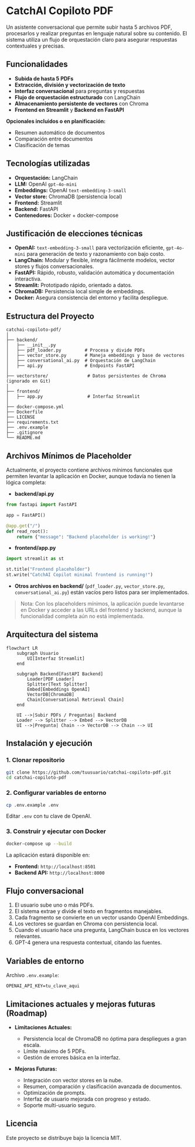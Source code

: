# CatchAI Copiloto PDF

Un asistente conversacional que permite subir hasta 5 archivos PDF, procesarlos y realizar preguntas en lenguaje natural sobre su contenido. El sistema utiliza un flujo de orquestación claro para asegurar respuestas contextuales y precisas.

## Funcionalidades

- **Subida de hasta 5 PDFs**
- **Extracción, división y vectorización de texto**
- **Interfaz conversacional** para preguntas y respuestas
- **Flujo de orquestación estructurado** con LangChain
- **Almacenamiento persistente de vectores** con Chroma
- **Frontend en Streamlit** y **Backend en FastAPI**

**Opcionales incluidos o en planificación:**

- Resumen automático de documentos
- Comparación entre documentos
- Clasificación de temas

## Tecnologías utilizadas

- **Orquestación:** LangChain
- **LLM:** OpenAI `gpt-4o-mini`
- **Embeddings:** OpenAI `text-embedding-3-small`
- **Vector store:** ChromaDB (persistencia local)
- **Frontend:** Streamlit
- **Backend:** FastAPI
- **Contenedores:** Docker + docker-compose

## Justificación de elecciones técnicas

- **OpenAI:** `text-embedding-3-small` para vectorización eficiente, `gpt-4o-mini` para generación de texto y razonamiento con bajo costo.
- **LangChain:** Modular y flexible, integra fácilmente modelos, vector stores y flujos conversacionales.
- **FastAPI:** Rápido, robusto, validación automática y documentación interactiva.
- **Streamlit:** Prototipado rápido, orientado a datos.
- **ChromaDB:** Persistencia local simple de embeddings.
- **Docker:** Asegura consistencia del entorno y facilita despliegue.

## Estructura del Proyecto

```
catchai-copiloto-pdf/
│
├── backend/
│   ├── __init__.py
│   ├── pdf_loader.py         # Procesa y divide PDFs
│   ├── vector_store.py       # Maneja embeddings y base de vectores
│   ├── conversational_ai.py  # Orquestación de LangChain
│   ├── api.py                # Endpoints FastAPI
│
├── vectorstore/               # Datos persistentes de Chroma (ignorado en Git)
│
├── frontend/
│   ├── app.py                 # Interfaz Streamlit
│
├── docker-compose.yml
├── Dockerfile
├── LICENSE
├── requirements.txt
├── .env.example
├── .gitignore
└── README.md
```

## Archivos Mínimos de Placeholder

Actualmente, el proyecto contiene archivos mínimos funcionales que permiten levantar la aplicación en Docker, aunque todavía no tienen la lógica completa:

- **backend/api.py**

```python
from fastapi import FastAPI

app = FastAPI()

@app.get("/")
def read_root():
    return {"message": "Backend placeholder is working!"}
```

- **frontend/app.py**

```python
import streamlit as st

st.title("Frontend placeholder")
st.write("CatchAI Copilot minimal frontend is running!")
```

- **Otros archivos en backend/** (`pdf_loader.py`, `vector_store.py`, `conversational_ai.py`) están vacíos pero listos para ser implementados.

> Nota: Con los placeholders mínimos, la aplicación puede levantarse en Docker y acceder a las URLs del frontend y backend, aunque la funcionalidad completa aún no está implementada.

## Arquitectura del sistema

```mermaid
flowchart LR
    subgraph Usuario
        UI[Interfaz Streamlit]
    end

    subgraph Backend[FastAPI Backend]
        Loader[PDF Loader]
        Splitter[Text Splitter]
        Embed[Embeddings OpenAI]
        VectorDB[ChromaDB]
        Chain[Conversational Retrieval Chain]
    end

    UI -->|Subir PDFs / Preguntas| Backend
    Loader --> Splitter --> Embed --> VectorDB
    UI -->|Pregunta| Chain --> VectorDB --> Chain --> UI
```

## Instalación y ejecución

### 1. Clonar repositorio

```bash
git clone https://github.com/tuusuario/catchai-copiloto-pdf.git
cd catchai-copiloto-pdf
```

### 2. Configurar variables de entorno

```bash
cp .env.example .env
```

Editar `.env` con tu clave de OpenAI.

### 3. Construir y ejecutar con Docker

```bash
docker-compose up --build
```

La aplicación estará disponible en:

- **Frontend:** `http://localhost:8501`
- **Backend API:** `http://localhost:8000`

## Flujo conversacional

1. El usuario sube uno o más PDFs.
2. El sistema extrae y divide el texto en fragmentos manejables.
3. Cada fragmento se convierte en un vector usando OpenAI Embeddings.
4. Los vectores se guardan en Chroma con persistencia local.
5. Cuando el usuario hace una pregunta, LangChain busca en los vectores relevantes.
6. GPT-4 genera una respuesta contextual, citando las fuentes.

## Variables de entorno

Archivo `.env.example`:

```env
OPENAI_API_KEY=tu_clave_aqui
```

## Limitaciones actuales y mejoras futuras (Roadmap)

- **Limitaciones Actuales:**

  - Persistencia local de ChromaDB no óptima para despliegues a gran escala.
  - Límite máximo de 5 PDFs.
  - Gestión de errores básica en la interfaz.

- **Mejoras Futuras:**

  - Integración con vector stores en la nube.
  - Resumen, comparación y clasificación avanzada de documentos.
  - Optimización de prompts.
  - Interfaz de usuario mejorada con progreso y estado.
  - Soporte multi-usuario seguro.

## Licencia

Este proyecto se distribuye bajo la licencia MIT.


